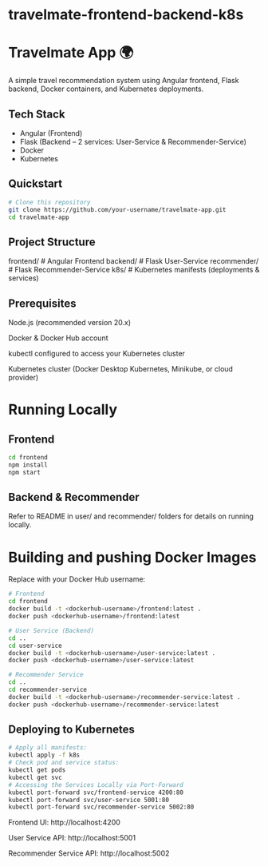# travelmate-frontend-backend-k8s

# Travelmate App 🌍

A simple travel recommendation system using Angular frontend, Flask backend, Docker containers, and Kubernetes deployments.

## Tech Stack
- Angular (Frontend)
- Flask (Backend – 2 services: User-Service & Recommender-Service)
- Docker
- Kubernetes

## Quickstart

```bash
# Clone this repository
git clone https://github.com/your-username/travelmate-app.git
cd travelmate-app
```

## Project Structure

frontend/           # Angular Frontend
backend/            # Flask User-Service
recommender/        # Flask Recommender-Service
k8s/                # Kubernetes manifests (deployments & services)

## Prerequisites

Node.js (recommended version 20.x)

Docker & Docker Hub account

kubectl configured to access your Kubernetes cluster

Kubernetes cluster (Docker Desktop Kubernetes, Minikube, or cloud provider)

# Running Locally

## Frontend
```bash
cd frontend
npm install
npm start
```

## Backend & Recommender

Refer to README in user/ and recommender/ folders for details on running locally.

# Building and pushing Docker Images

Replace <dockerhub-username> with your Docker Hub username:

```bash
# Frontend
cd frontend
docker build -t <dockerhub-username>/frontend:latest .
docker push <dockerhub-username>/frontend:latest

# User Service (Backend)
cd ..
cd user-service
docker build -t <dockerhub-username>/user-service:latest .
docker push <dockerhub-username>/user-service:latest

# Recommender Service
cd ..
cd recommender-service
docker build -t <dockerhub-username>/recommender-service:latest .
docker push <dockerhub-username>/recommender-service:latest
```

## Deploying to Kubernetes

```bash
# Apply all manifests:
kubectl apply -f k8s
# Check pod and service status:
kubectl get pods
kubectl get svc
# Accessing the Services Locally via Port-Forward
kubectl port-forward svc/frontend-service 4200:80
kubectl port-forward svc/user-service 5001:80
kubectl port-forward svc/recommender-service 5002:80
```

Frontend UI: http://localhost:4200

User Service API: http://localhost:5001

Recommender Service API: http://localhost:5002